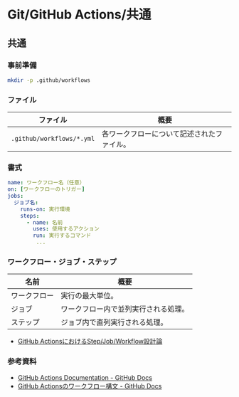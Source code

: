 # Git/GitHub Actions/共通

## 共通

### 事前準備

```bash
mkdir -p .github/workflows
```

### ファイル

| ファイル                  | 概要                                       |
| ------------------------- | ------------------------------------------ |
| `.github/workflows/*.yml` | 各ワークフローについて記述されたファイル。 |

### 書式

```yml
name: ワークフロー名（任意）
on: [ワークフローのトリガー]
jobs:
  ジョブ名:
    runs-on: 実行環境
    steps:
      - name: 名前
        uses: 使用するアクション
        run: 実行するコマンド
         ...
```

### ワークフロー・ジョブ・ステップ

| 名前         | 概要                                 |
| ------------ | ------------------------------------ |
| ワークフロー | 実行の最大単位。                     |
| ジョブ       | ワークフロー内で並列実行される処理。 |
| ステップ     | ジョブ内で直列実行される処理。       |

- [GitHub ActionsにおけるStep/Job/Workflow設計論](https://zenn.dev/hsaki/articles/github-actions-component)

### 参考資料

- [GitHub Actions Documentation - GitHub Docs](https://docs.github.com/en/actions)
- [GitHub Actionsのワークフロー構文 - GitHub Docs](https://docs.github.com/ja/actions/using-workflows/workflow-syntax-for-github-actions)
